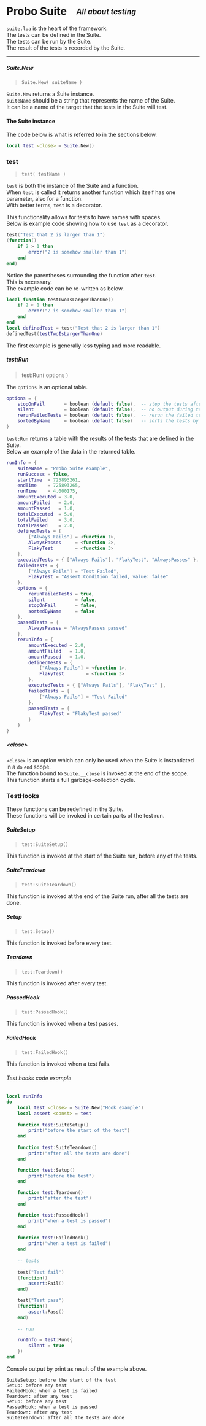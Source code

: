 # Probo Suite  <sub><sup>_All about testing_<sup><sub>


`suite.lua` is the heart of the framework.  
The tests can be defined in the Suite.  
The tests can be run by the Suite.  
The result of the tests is recorded by the Suite.  

---

##### Suite.New
> `Suite.New( suiteName )`

`Suite.New` returns a Suite instance.  
`suiteName` should be a string that represents the name of the Suite.  
It can be a name of the target that the tests in the Suite will test.  

#### The Suite instance
The code below is what is referred to in the sections below.
```lua
local test <close> = Suite.New()
```

### test
> `test( testName )`

`test` is both the instance of the Suite and a function.  
When `test` is called it returns another function which itself has one parameter, also for a function.  
With better terms, `test` is a decorator.  

This functionality allows for tests to have names with spaces.  
Below is example code showing how to use `test` as a decorator.

```lua
test("Test that 2 is larger than 1")
(function()
    if 2 > 1 then
        error("2 is somehow smaller than 1")
    end
end)
```
Notice the parentheses surrounding the function after `test`.  
This is necessary.  
The example code can be re-written as below.
```lua
local function testTwoIsLargerThanOne()
    if 2 < 1 then
        error("2 is somehow smaller than 1")
    end
end
local definedTest = test("Test that 2 is larger than 1")
definedTest(testTwoIsLargerThanOne)
```
The first example is generally less typing and more readable.  

##### test:Run
>test:Run( options )

The `options` is an optional table.  
```lua
options = {
    stopOnFail       = boolean (default false),  -- stop the tests after the first failure
    silent           = boolean (default false),  -- no output during tests
    rerunFailedTests = boolean (default false),  -- rerun the failed tests if failures has happened
    sortedByName     = boolean (default false)   -- sorts the tests by name before the run of the tests
}
```

`test:Run` returns a table with the results of the tests that are defined in the Suite.  
Below an example of the data in the returned table.  

```lua
runInfo = {
    suiteName = "Probo Suite example",
    runSuccess = false,
    startTime  = 725893261,
    endTime    = 725893265,
    runTime    = 4.000175,
    amountExecuted = 3.0,
    amountFailed   = 2.0,
    amountPassed   = 1.0,
    totalExecuted  = 5.0,
    totalFailed    = 3.0,
    totalPassed    = 2.0,
    definedTests = {
        ["Always Fails"] = <function 1>,
        AlwaysPasses     = <function 2>,
        FlakyTest        = <function 3>
    },
    executedTests = { ["Always Fails"], "FlakyTest", "AlwaysPasses" },
    failedTests = {
        ["Always Fails"] = "Test Failed",
        FlakyTest = "Assert:Condition failed, value: false"
    },
    options = {
        rerunFailedTests = true,
        silent           = false,
        stopOnFail       = false,
        sortedByName     = false
    },
    passedTests = {
        AlwaysPasses = "AlwaysPasses passed"
    },
    rerunInfo = {
        amountExecuted = 2.0,
        amountFailed   = 1.0,
        amountPassed   = 1.0,
        definedTests = {
            ["Always Fails"] = <function 1>,
            FlakyTest        = <function 3>
        },
        executedTests = { ["Always Fails"], "FlakyTest" },
        failedTests = {
            ["Always Fails"] = "Test Failed"
        },
        passedTests = {
            FlakyTest = "FlakyTest passed"
        }
    }
}
```

##### \<close\>

`<close>` is an option which can only be used when the Suite is instantiated in a `do` `end` scope.  
The function bound to `Suite.__close` is invoked at the end of the scope.  
This function starts a full garbage-collection cycle.  


### TestHooks

These functions can be redefined in the Suite.  
These functions will be invoked in certain parts of the test run.

##### SuiteSetup
> `test:SuiteSetup()`

This function is invoked at the start of the Suite run, before any of the tests.

##### SuiteTeardown
> `test:SuiteTeardown()`

This function is invoked at the end of the Suite run, after all the tests are done.

##### Setup
> `test:Setup()`

This function is invoked before every test.

##### Teardown
> `test:Teardown()`

This function is invoked after every test.

##### PassedHook
> `test:PassedHook()`

This function is invoked when a test passes.

##### FailedHook
> `test:FailedHook()`

This function is invoked when a test fails.


###### Test hooks code example

```lua
local runInfo
do
    local test <close> = Suite.New("Hook example")
    local assert <const> = test
    
    function test:SuiteSetup()
        print("before the start of the test")
    end
    
    function test:SuiteTeardown()
        print("after all the tests are done")
    end

    function test:Setup()
        print("before the test")
    end

    function test:Teardown()
        print("after the test")
    end

    function test:PassedHook()
        print("when a test is passed")
    end
    
    function test:FailedHook()
        print("when a test is failed")
    end
    
    -- tests
    
    test("Test fail")
    (function()
        assert:Fail()
    end)

    test("Test pass")
    (function()
        assert:Pass()
    end)
    
    -- run

    runInfo = test:Run({
        silent = true
    })
end
```

Console output by print as result of the example above.  

```
SuiteSetup: before the start of the test
Setup: before any test
FailedHook: when a test is failed
Teardown: after any test
Setup: before any test
PassedHook: when a test is passed
Teardown: after any test
SuiteTeardown: after all the tests are done
```
